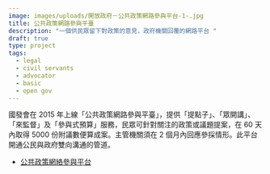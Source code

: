 ```yaml
---
image: images/uploads/開放政府－公共政策網路參與平台-1-.jpg
title: 公共政策網路參與平臺
description: "一個供民眾留下對政策的意見，政府機關回覆的網路平台 "
draft: true
type: project
tags:
  - legal
  - civil servants
  - advocator
  - basic
  - open gov
---
```

國發會在 2015 年上線「公共政策網路參與平臺」，提供「提點子」、「眾開講」、「來監督」及「參與式預算」服務，民眾可針對關注的政策或議題提案，在 60 天內取得 5000 份附議數便算成案。主管機關須在 2 個月內回應參採情形。此平台開通公民與政府雙向溝通的管道。

- [公共政策網絡參與平台](https://join.gov.tw/)

